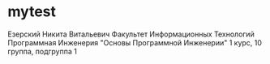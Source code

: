 # mytest
Езерский
Никита
Витальевич
Факультет Информационных Технологий
Программная Инженерия 
 "Основы Программной Инженерии"
 1 курс, 10 группа, подгруппа 1
